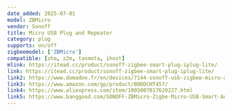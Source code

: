 ```yaml
---
date_added: 2025-07-01
model: ZBMicro
vendor: Sonoff
title: Micro USB Plug and Repeater
category: plug
supports: on/off
zigbeemodel: ['ZBMicro']
compatible: [zha, z2m, tasmota, ihost]
mlink: https://itead.cc/product/sonoff-zigbee-smart-plug-iplug-lite/
link: https://itead.cc/product/sonoff-zigbee-smart-plug-iplug-lite/
link2: https://www.domadoo.fr/en/devices/7144-sonoff-usb-zigbee-micro-adapter-zbmicro.html
link3: https://www.amazon.com/gp/product/B0DDCHT457/
link4: https://www.aliexpress.com/item/1005007017620227.html
link5: https://www.banggood.com/SONOFF-ZBMicro-Zigbe-Micro-USB-Smart-Adaptor-Fast-Charging-EFR32MG21-Chip-Wide-Transmit-Coverage-Voice-Control-eWeLink-Support-Alexa-Google-p-2016826.html
---
```

